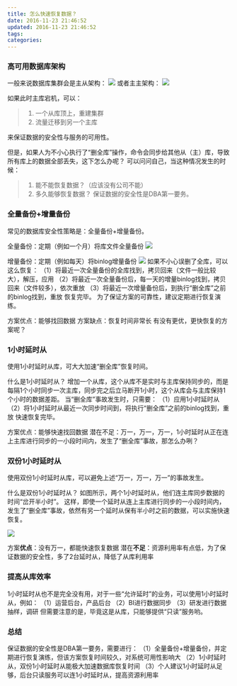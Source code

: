 ```yaml
---
title: 怎么快速恢复数据？
date: 2016-11-23 21:46:52
updated: 2016-11-23 21:46:52
tags:
categories:
---
```


### 高可用数据库架构
一般来说数据库集群会是主从架构：
![](/images/restore-db/master-slave.png)
或者主主架构：
![](/images/restore-db/master-master.png)
 
如果此时主库宕机，可以：
> 1. 一个从库顶上，重建集群
> 2. 流量迁移到另一个主库

来保证数据的安全性与服务的可用性。
 
但是，如果人为不小心执行了“删全库”操作，命令会同步给其他从（主）库，导致所有库上的数据全部丢失，这下怎么办呢？
可以问问自己，当这种情况发生的时候：
> 1. 能不能恢复数据？（应该没有公司不能）
> 2. 多久能够恢复数据？
保证数据的安全性是DBA第一要务。
 
 ### 全量备份+增量备份
常见的数据库安全性策略是：全量备份+增量备份。

全量备份：定期（例如一个月）将库文件全量备份
 ![](/images/restore-db/all_bak.png)

增量备份：定期（例如每天）将binlog增量备份
 ![](/images/restore-db/inc_bak.png)
如果不小心误删了全库，可以这么恢复：
（1）将最近一次全量备份的全库找到，拷贝回来（文件一般比较大），解压，应用
（2）将最近一次全量备份后，每一天的增量binlog找到，拷贝回来（文件较多），依次重放
（3）将最近一次增量备份后，到执行“删全库”之前的binlog找到，重放
恢复完毕。
为了保证方案的可靠性，建议定期进行恢复演练。
 
方案优点：能够找回数据
方案缺点：恢复时间非常长
有没有更优，更快恢复的方案呢？
 
### 1小时延时从
使用1小时延时从库，可大大加速“删全库”恢复时间。

什么是1小时延时从？
增加一个从库，这个从库不是实时与主库保持同步的，而是每隔1个小时同步一次主库，同步完之后立马断开1小时，这个从库会与主库保持1个小时的数据差距。
当“删全库”事故发生时，只需要：
（1）应用1小时延时从
（2）将1小时延时从最近一次同步时间到，将执行“删全库”之前的binlog找到，重放
快速恢复完毕。
 
方案优点：能够快速找回数据
潜在不足：万一，万一，万一，1小时延时从正在连上主库进行同步的一小段时间内，发生了“删全库”事故，那怎么办咧？
 
 ### 双份1小时延时从
使用双份1小时延时从库，可以避免上述“万一，万一，万一”的事故发生。

什么是双份1小时延时从？
如图所示，两个1小时延时从，他们连主库同步数据的时间“岔开半小时”。
这样，即使一个延时从连上主库进行同步的一小段时间内，发生了“删全库”事故，依然有另一个延时从保有半小时之前的数据，可以实施快速恢复。
 
![](/images/restore-db/delay_bak.png)

方案**优点**：没有万一，都能快速恢复数据
潜在**不足**：资源利用率有点低，为了保证数据的安全性，多了2台延时从，降低了从库利用率
 
### 提高从库效率

1小时延时从也不是完全没有用，对于一些“允许延时”的业务，可以使用1小时延时从，例如：
（1）运营后台，产品后台
（2）BI进行数据同步
（3）研发进行数据抽样，调研
但需要注意的是，毕竟这是从库，只能够提供“只读”服务哟。
 
### 总结
保证数据的安全性是DBA第一要务，需要进行：
（1）全量备份+增量备份，并定期进行恢复演练，但该方案恢复时间较久，对系统可用性影响大
（2）1小时延时从，双份1小时延时从能极大加速数据库恢复时间
（3）个人建议1小时延时从足够，后台只读服务可以连1小时延时从，提高资源利用率